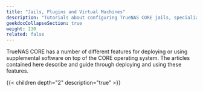 ```yaml
---
title: "Jails, Plugins and Virtual Machines"
description: "Tutorials about configuring TrueNAS CORE jails, specialized jails called plugins, and virtual machines for full operating system deployments."
geekdocCollapseSection: true
weight: 130
related: false
---
```


TrueNAS CORE has a number of different features for deploying or using supplemental software on top of the CORE operating system.
The articles contained here describe and guide through deploying and using these features.

{{< children depth="2" description="true" >}}
